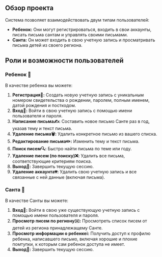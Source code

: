 ## Обзор проекта

Система позволяет взаимодействовать двум типам пользователей:
* **Ребенок:** Они могут регистрироваться, входить в свои аккаунты, писать письма сантам и управлять своими письмами.
* **Санта:** Он может входить в свою учетную запись и просматривать письма детей из своего региона.

## Роли и возможности пользователей

### Ребенок 👧

В качестве ребенка вы можете:

1.  **Регистрация📝:** Создать новую учетную запись с уникальным номером свидетельства о рождении, паролем, полным именем, датой рождения и посткодом.
2.  **Вход🔑:** Войти в свою учетную запись с помощью имени пользователя и пароля.
3.  **Написание письма✍️:** Составить новое письмо Санте раз в год, указав тему и текст письма.
4.  **Удаление письма🗑:** Удалить конкретное письмо из вашего списка.
5.  **Редактирование письма✏️:** Изменить тему и текст письма.
6.  **Поиск писем🔍:** Быстро найти письма по теме или году.
7.  **Удаление писем (по поиску)❌:** Удалить все письма, соответствующие критериям поиска.
8.  **Выход🚪:** Завершить текущую сессию.
9.  **Удаление аккаунта💔:** Удалить свою учетную запись и все связанные с ней данные (включая письма).


### Санта 🎅

В качестве Санты вы можете:

1.  **Вход🔑:** Войти в свою уже существующую учетную запись с помощью имени пользователя и пароля.
2.  **Просмотр писем по региону✉️:** Просмотреть список писем от детей из региона принадлежащему Санте.
3.  **Просмотр информации о ребенкеℹ️:** Получить доступ к профилю ребенка, написавшего письмо, включая хорошие и плохие помтупки, к  которым сам ребенок доступа не имеет.
4.  **Выход🚪:** Завершить текущую сессию.
